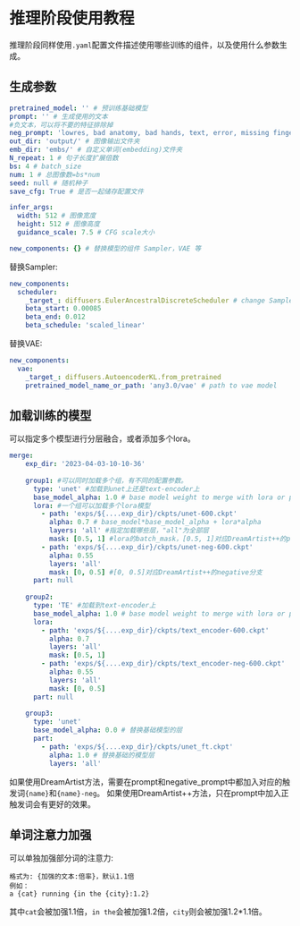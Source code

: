 # 推理阶段使用教程

推理阶段同样使用```.yaml```配置文件描述使用哪些训练的组件，以及使用什么参数生成。

## 生成参数

```yaml
pretrained_model: '' # 预训练基础模型
prompt: '' # 生成使用的文本
#负文本，可以将不要的特征排除掉
neg_prompt: 'lowres, bad anatomy, bad hands, text, error, missing fingers, extra digit, fewer digits, cropped, worst quality, low quality, normal quality, jpeg artifacts, signature, watermark, username, blurry'
out_dir: 'output/' # 图像输出文件夹
emb_dir: 'embs/' # 自定义单词(embedding)文件夹
N_repeat: 1 # 句子长度扩展倍数
bs: 4 # batch_size
num: 1 # 总图像数=bs*num
seed: null # 随机种子
save_cfg: True # 是否一起储存配置文件

infer_args:
  width: 512 # 图像宽度
  height: 512 # 图像高度
  guidance_scale: 7.5 # CFG scale大小

new_components: {} # 替换模型的组件 Sampler，VAE 等
```

替换Sampler:
```yaml
new_components:
  scheduler:
    _target_: diffusers.EulerAncestralDiscreteScheduler # change Sampler
    beta_start: 0.00085
    beta_end: 0.012
    beta_schedule: 'scaled_linear'
```

替换VAE:
```yaml
new_components:
  vae:
    _target_: diffusers.AutoencoderKL.from_pretrained
    pretrained_model_name_or_path: 'any3.0/vae' # path to vae model
```

## 加载训练的模型
可以指定多个模型进行分层融合，或者添加多个lora。

```yaml
merge:
    exp_dir: '2023-04-03-10-10-36'
    
    group1: #可以同时加载多个组，有不同的配置参数。
      type: 'unet' #加载到unet上还是text-encoder上
      base_model_alpha: 1.0 # base model weight to merge with lora or part
      lora: #一个组可以加载多个lora模型
        - path: 'exps/${....exp_dir}/ckpts/unet-600.ckpt'
          alpha: 0.7 # base_model*base_model_alpha + lora*alpha
          layers: 'all' #指定加载哪些层，"all"为全部层
          mask: [0.5, 1] #lora的batch_mask，[0.5, 1]对应DreamArtist++的positive分支
        - path: 'exps/${....exp_dir}/ckpts/unet-neg-600.ckpt'
          alpha: 0.55
          layers: 'all'
          mask: [0, 0.5] #[0, 0.5]对应DreamArtist++的negative分支
      part: null
    
    group2:
      type: 'TE' #加载到text-encoder上
      base_model_alpha: 1.0 # base model weight to merge with lora or part
      lora:
        - path: 'exps/${....exp_dir}/ckpts/text_encoder-600.ckpt'
          alpha: 0.7
          layers: 'all'
          mask: [0.5, 1]
        - path: 'exps/${....exp_dir}/ckpts/text_encoder-neg-600.ckpt'
          alpha: 0.55
          layers: 'all'
          mask: [0, 0.5]
      part: null
    
    group3:
      type: 'unet'
      base_model_alpha: 0.0 # 替换基础模型的层
      part: 
        - path: 'exps/${....exp_dir}/ckpts/unet_ft.ckpt'
          alpha: 1.0 # 替换基础的模型层
          layers: 'all'
```

如果使用DreamArtist方法，需要在prompt和negative_prompt中都加入对应的触发词```{name}```和```{name}-neg```。
如果使用DreamArtist++方法，只在prompt中加入正触发词会有更好的效果。

## 单词注意力加强
可以单独加强部分词的注意力:
```
格式为: {加强的文本:倍率}，默认1.1倍
例如：
a {cat} running {in the {city}:1.2}
```
其中```cat```会被加强1.1倍，```in the```会被加强1.2倍，```city```则会被加强1.2*1.1倍。